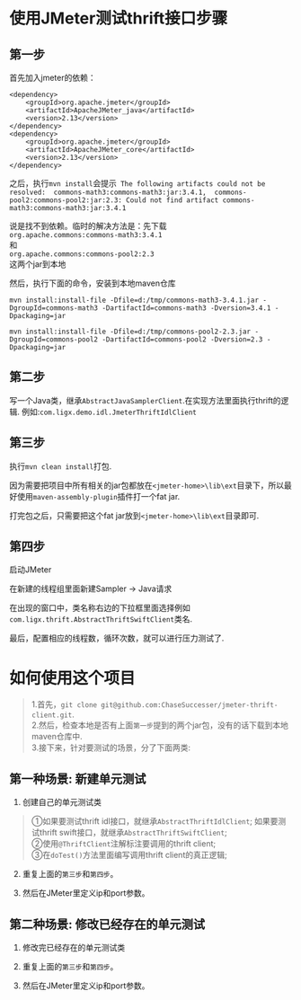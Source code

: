 # 使用JMeter测试thrift接口步骤
## 第一步
首先加入jmeter的依赖：
```
<dependency>
    <groupId>org.apache.jmeter</groupId>
    <artifactId>ApacheJMeter_java</artifactId>
    <version>2.13</version>
</dependency>
<dependency>
    <groupId>org.apache.jmeter</groupId>
    <artifactId>ApacheJMeter_core</artifactId>
    <version>2.13</version>
</dependency>
```

之后，执行`mvn install`会提示`
The following artifacts could not be resolved: 
commons-math3:commons-math3:jar:3.4.1, 
commons-pool2:commons-pool2:jar:2.3: Could not find artifact commons-math3:commons-math3:jar:3.4.1`

说是找不到依赖。临时的解决方法是：先下载  
`org.apache.commons:commons-math3:3.4.1`  
和  
`org.apache.commons:commons-pool2:2.3`  
这两个jar到本地

然后，执行下面的命令，安装到本地maven仓库

`mvn install:install-file -Dfile=d:/tmp/commons-math3-3.4.1.jar -DgroupId=commons-math3 -DartifactId=commons-math3 -Dversion=3.4.1 -Dpackaging=jar`

`mvn install:install-file -Dfile=d:/tmp/commons-pool2-2.3.jar -DgroupId=commons-pool2 -DartifactId=commons-pool2 -Dversion=2.3 -Dpackaging=jar`


## 第二步
写一个Java类，继承`AbstractJavaSamplerClient`.在实现方法里面执行thrift的逻辑.
例如:`com.ligx.demo.idl.JmeterThriftIdlClient`


## 第三步
执行`mvn clean install`打包.

因为需要把项目中所有相关的jar包都放在`<jmeter-home>\lib\ext`目录下，所以最好使用`maven-assembly-plugin`插件打一个fat jar.

打完包之后，只需要把这个fat jar放到`<jmeter-home>\lib\ext`目录即可.


## 第四步
启动JMeter

在新建的线程组里面新建Sampler -> Java请求

在出现的窗口中，类名称右边的下拉框里面选择例如`com.ligx.thrift.AbstractThriftSwiftClient`类名.

最后，配置相应的线程数，循环次数，就可以进行压力测试了.


# 如何使用这个项目
> 1.首先，`git clone git@github.com:ChaseSuccesser/jmeter-thrift-client.git`.  
> 2.然后，检查本地是否有上面`第一步`提到的两个jar包，没有的话下载到本地maven仓库中.  
> 3.接下来，针对要测试的场景，分了下面两类:

## 第一种场景: 新建单元测试

1. 创建自己的单元测试类  
> ①如果要测试thrift idl接口，就继承`AbstractThriftIdlClient`; 如果要测试thrift swift接口，就继承`AbstractThriftSwiftClient`;  
> ②使用`@ThriftClient`注解标注要调用的thrift client;  
> ③在`doTest()`方法里面编写调用thrift client的真正逻辑;  

2. 重复上面的`第三步`和`第四步`。

3. 然后在JMeter里定义ip和port参数。

## 第二种场景: 修改已经存在的单元测试

1. 修改完已经存在的单元测试类

2. 重复上面的`第三步`和`第四步`。

3. 然后在JMeter里定义ip和port参数。
